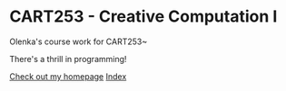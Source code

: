 # CART253 - Creative Computation I

Olenka's course work for CART253~

There's a thrill in programming!

[Check out my homepage](https://doumeki21.github.io/CART253)
[Index](experiments/drawing-experiments/index.html)
